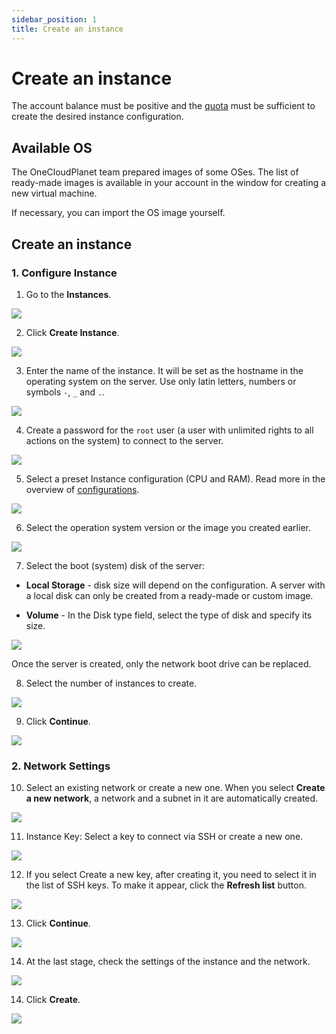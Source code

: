 ```yaml
---
sidebar_position: 1
title: Create an instance
---
```


# Create an instance

The account balance must be positive and the [quota](#) must be sufficient to create the desired instance configuration.

## Available OS

The OneCloudPlanet team prepared images of some OSes. The list of ready-made images is available in your account in the window for creating a new virtual machine.

If necessary, you can import the OS image yourself.

## Create an instance

### 1. Configure Instance

1. Go to the **Instances**.

![](../img/ic-instance-1.svg)

2. Click **Create Instance**.

![](../img/ic-instance-2.svg)

3. Enter the name of the instance. It will be set as the hostname in the operating system on the server. Use only latin letters, numbers or symbols `-`, `_` and `.`.

![](../img/ic-instance-3.svg)

4. Create a password for the `root` user (a user with unlimited rights to all actions on the system) to connect to the server.

![](../img/ic-instance-4.svg)

5. Select a preset Instance configuration (CPU and RAM). Read more in the overview of [configurations](#).

![](../img/ic-instance-5.svg)

6. Select the operation system version or the image you created earlier.

![](../img/ic-instance-6.svg)

7. Select the boot (system) disk of the server:

- **Local Storage** - disk size will depend on the configuration. A server with a local disk can only be created from a ready-made or custom image.

- **Volume** - In the Disk type field, select the type of disk and specify its size.

![](../img/ic-instance-7.svg)

Once the server is created, only the network boot drive can be replaced.

8. Select the number of instances to create.

![](../img/ic-instance-8.svg)

9. Click **Continue**.

![](../img/ic-instance-9.svg)

### 2. Network Settings

10. Select an existing network or create a new one. When you select **Create a new network**, a network and a subnet in it are automatically created.

![](../img/ic-instance-10.svg)

11. Instance Key: Select a key to connect via SSH or create a new one.

![](../img/ic-instance-11.svg)

12. If you select Create a new key, after creating it, you need to select it in the list of SSH keys. To make it appear, click the **Refresh list** button.

![](../img/ic-instance-12.svg)

13. Click **Continue**.

![](../img/ic-instance-9.svg)

14. At the last stage, check the settings of the instance and the network.

![](../img/ic-instance-13.svg)

14. Click **Create**.

![](../img/ic-instance-14.svg)